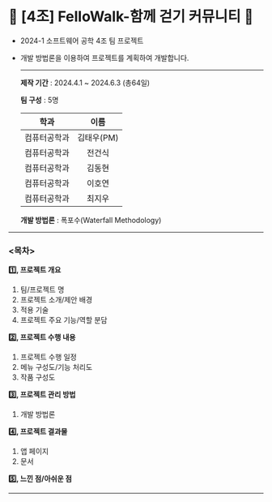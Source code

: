 # **🔵 \[4조\]  FelloWalk-함께 걷기 커뮤니티 🔵**

- 2024-1 소프트웨어 공학 4조 팀 프로젝트
- 개발 방법론을 이용하여 프로젝트를 계획하여 개발합니다.

  ---

  **제작 기간** : 2024.4.1 ~ 2024.6.3 (총64일)

  **팀 구성** : 5명
  
  학과|이름
  :---:|:---:
  컴퓨터공학과|김태우(PM)
  컴퓨터공학과|전건식
  컴퓨터공학과|김동현
  컴퓨터공학과|이호연
  컴퓨터공학과|최지우

  **개발 방법론** : 폭포수(Waterfall Methodology)

---

### **<목차>**

**1️⃣, 프로젝트 개요**

1.  팀/프로젝트 명
2.  프로젝트 소개/제안 배경
3.  적용 기술
4.  프로젝트 주요 기능/역할 분담

**2️⃣, 프로젝트 수행 내용**

1.  프로젝트 수행 일정
2.  메뉴 구성도/기능 처리도
3.  작품 구성도

**3️⃣, 프로젝트 관리 방법**

1.  개발 방법론

**4️⃣, 프로젝트 결과물**

1.  앱 페이지
2.  문서

**5️⃣, 느낀 점/아쉬운 점**

---
